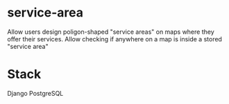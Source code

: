 # service-area

Allow users design poligon-shaped "service areas" on maps where they offer their services.
Allow checking if anywhere on a map is inside a stored "service area"

# Stack

Django
PostgreSQL
